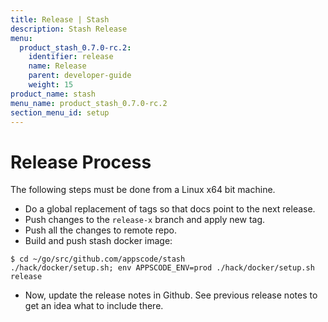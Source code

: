 ```yaml
---
title: Release | Stash
description: Stash Release
menu:
  product_stash_0.7.0-rc.2:
    identifier: release
    name: Release
    parent: developer-guide
    weight: 15
product_name: stash
menu_name: product_stash_0.7.0-rc.2
section_menu_id: setup
---
```


# Release Process

The following steps must be done from a Linux x64 bit machine.

- Do a global replacement of tags so that docs point to the next release.
- Push changes to the `release-x` branch and apply new tag.
- Push all the changes to remote repo.
- Build and push stash docker image:
```console
$ cd ~/go/src/github.com/appscode/stash
./hack/docker/setup.sh; env APPSCODE_ENV=prod ./hack/docker/setup.sh release
```

- Now, update the release notes in Github. See previous release notes to get an idea what to include there.
